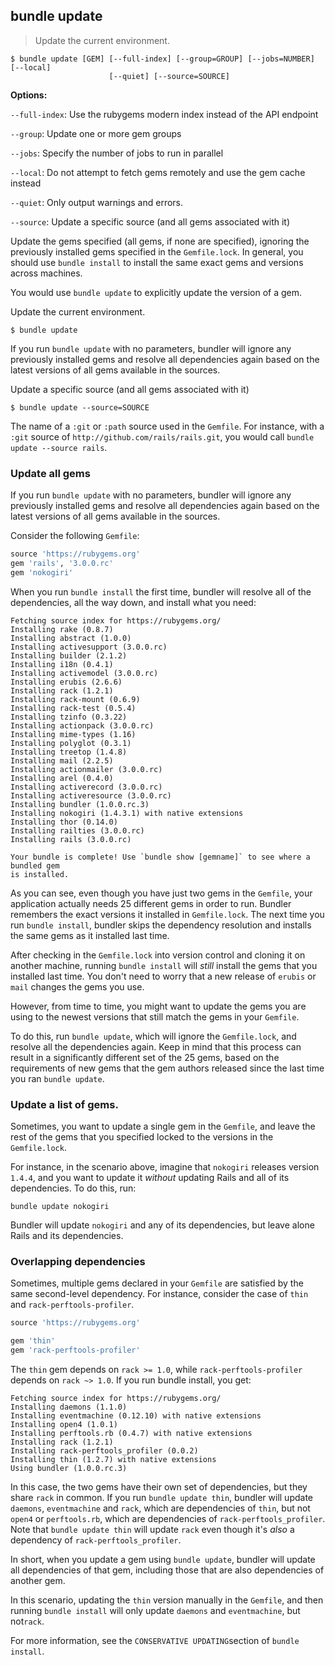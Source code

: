 ## bundle update

> Update the current environment.

~~~
$ bundle update [GEM] [--full-index] [--group=GROUP] [--jobs=NUMBER] [--local]
                      [--quiet] [--source=SOURCE]
~~~

**Options:**

`--full-index`: Use the rubygems modern index instead of the API endpoint

`--group`: Update one or more gem groups

`--jobs`: Specify the number of jobs to run in parallel

`--local`: Do not attempt to fetch gems remotely and use the gem cache instead

`--quiet`: Only output warnings and errors.

`--source`: Update a specific source (and all gems associated with it)

Update the gems specified (all gems, if none are specified), ignoring the previously
installed gems specified in the `Gemfile.lock`. In general, you should use
`bundle install` to install the same exact gems and versions across machines.


You would use `bundle update` to explicitly update the version of a gem.

Update the current environment.

~~~
$ bundle update
~~~

If you run `bundle update` with no parameters, bundler will ignore any
previously installed gems and resolve all dependencies again based on the latest
versions of all gems available in the sources.

Update a specific source (and all gems associated with it)

~~~
$ bundle update --source=SOURCE
~~~

The name of a `:git` or `:path` source used in the `Gemfile`. For instance, with
a `:git` source of `http://github.com/rails/rails.git`, you would call `bundle update --source rails`.

### Update all gems

If you run `bundle update` with no parameters, bundler will ignore any previously
installed gems and resolve all dependencies again based on the latest versions
of all gems available in the sources.

Consider the following `Gemfile`:

~~~ ruby
source 'https://rubygems.org'
gem 'rails', '3.0.0.rc'
gem 'nokogiri'
~~~

When you run `bundle install` the first time, bundler will resolve all of the
dependencies, all the way down, and install what you need:

~~~
Fetching source index for https://rubygems.org/
Installing rake (0.8.7)
Installing abstract (1.0.0)
Installing activesupport (3.0.0.rc)
Installing builder (2.1.2)
Installing i18n (0.4.1)
Installing activemodel (3.0.0.rc)
Installing erubis (2.6.6)
Installing rack (1.2.1)
Installing rack-mount (0.6.9)
Installing rack-test (0.5.4)
Installing tzinfo (0.3.22)
Installing actionpack (3.0.0.rc)
Installing mime-types (1.16)
Installing polyglot (0.3.1)
Installing treetop (1.4.8)
Installing mail (2.2.5)
Installing actionmailer (3.0.0.rc)
Installing arel (0.4.0)
Installing activerecord (3.0.0.rc)
Installing activeresource (3.0.0.rc)
Installing bundler (1.0.0.rc.3)
Installing nokogiri (1.4.3.1) with native extensions
Installing thor (0.14.0)
Installing railties (3.0.0.rc)
Installing rails (3.0.0.rc)

Your bundle is complete! Use `bundle show [gemname]` to see where a bundled gem
is installed.
~~~

As you can see, even though you have just two gems in the `Gemfile`, your
application actually needs 25 different gems in order to run. Bundler remembers
the exact versions it installed in `Gemfile.lock`. The next time you run
`bundle install`, bundler skips the dependency resolution and installs the same
gems as it installed last time.

After checking in the `Gemfile.lock` into version control and cloning it on
another machine, running `bundle install` will _still_ install the gems that you
installed last time. You don't need to worry that a new release of `erubis` or
`mail` changes the gems you use.

However, from time to time, you might want to update the gems you are using to
the newest versions that still match the gems in your `Gemfile`.

To do this, run `bundle update`, which will ignore the `Gemfile.lock`, and
resolve all the dependencies again. Keep in mind that this process can result in
a significantly different set of the 25 gems, based on the requirements of new
gems that the gem authors released since the last time you ran `bundle update`.

### Update a list of gems.

Sometimes, you want to update a single gem in the `Gemfile`, and leave the rest
of the gems that you specified locked to the versions in the `Gemfile.lock`.

For instance, in the scenario above, imagine that `nokogiri` releases version
`1.4.4`, and you want to update it _without_ updating Rails and all of its
dependencies. To do this, run:

~~~
bundle update nokogiri
~~~

Bundler will update `nokogiri` and any of its dependencies, but leave alone Rails and its dependencies.

### Overlapping dependencies

Sometimes, multiple gems declared in your `Gemfile` are satisfied by the same
second-level dependency. For instance, consider the case of `thin` and `rack-perftools-profiler`.

~~~ ruby
source 'https://rubygems.org'

gem 'thin'
gem 'rack-perftools-profiler'
~~~

The `thin` gem depends on `rack >= 1.0`, while `rack-perftools-profiler` depends on `rack ~> 1.0`.
If you run bundle install, you get:

~~~
Fetching source index for https://rubygems.org/
Installing daemons (1.1.0)
Installing eventmachine (0.12.10) with native extensions
Installing open4 (1.0.1)
Installing perftools.rb (0.4.7) with native extensions
Installing rack (1.2.1)
Installing rack-perftools_profiler (0.0.2)
Installing thin (1.2.7) with native extensions
Using bundler (1.0.0.rc.3)
~~~

In this case, the two gems have their own set of dependencies, but they share
`rack` in common. If you run `bundle update thin`, bundler will update
`daemons`, `eventmachine` and `rack`, which are dependencies of `thin`, but not
`open4` or `perftools.rb`, which are dependencies of `rack-perftools_profiler`.
Note that `bundle update thin` will update `rack` even though it's _also_ a
dependency of `rack-perftools_profiler`.

In short, when you update a gem using `bundle update`, bundler will update all
dependencies of that gem, including those that are also dependencies of another gem.

In this scenario, updating the `thin` version manually in the `Gemfile`, and
then running `bundle install` will only update `daemons` and `eventmachine`, but not`rack`.

For more information, see the  `CONSERVATIVE UPDATING`section of `bundle install`.
